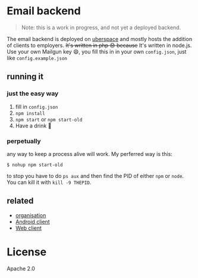 # Email backend

> Note: this is a work in progress, and not yet a deployed backend.

The email backend is deployed on [uberspace](https://uberspace.de) and mostly hosts the addition of clients to employers. ~~It's written in php :disappointed: because~~ It's written in node.js. Use your own Mailgun key :smile:, you fill this in in your own `config.json`, just like `config.example.json`

## running it

### just the easy way

1. fill in `config.json`
2. `npm install`
3. `npm start` or `npm start-old`
4. Have a drink :beer:

### perpetually

any way to keep a process alive will work. My perferred way is this:

```
$ nohup npm start-old
```

to stop you have to do `ps aux` and then find the PID of either `npm` or `node`. You can kill it with `kill -9 THEPID`.

## related

- [organisation](https://github.com/punchtime/organisation)
- [Android client](https://github.com/punchtime/android)
- [Web client](https://github.com/punchtime/web)

# License

Apache 2.0
